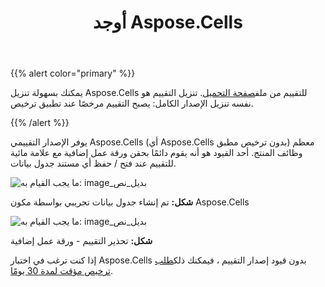 ﻿---
title: أوجد Aspose.Cells
type: docs
weight: 40
url: /ar/java/evaluate-aspose-cells/
---
{{% alert color="primary" %}}

 يمكنك بسهولة تنزيل Aspose.Cells للتقييم من ملف[صفحة التحميل](https://releases.aspose.com/cells/java/). تنزيل التقييم هو نفسه تنزيل الإصدار الكامل: يصبح التقييم مرخصًا عند تطبيق ترخيص.

{{% /alert %}}

يوفر الإصدار التقييمي Aspose.Cells (أي Aspose.Cells بدون ترخيص مطبق) معظم وظائف المنتج. أحد القيود هو أنه يقوم دائمًا بحقن ورقة عمل إضافية مع علامة مائية للتقييم عند فتح / حفظ أي مستند جدول بيانات.

![ما يجب القيام به: image_بديل_نص](evaluate-aspose-cells_1.png)

**شكل:** تم إنشاء جدول بيانات تجريبي بواسطة مكون Aspose.Cells

![ما يجب القيام به: image_بديل_نص](evaluate-aspose-cells_2.png)

**شكل:** تحذير التقييم - ورقة عمل إضافية

إذا كنت ترغب في اختبار Aspose.Cells بدون قيود إصدار التقييم ، فيمكنك ذلك[طلب ترخيص مؤقت لمدة 30 يومًا](https://purchase.aspose.com/temporary-license).
